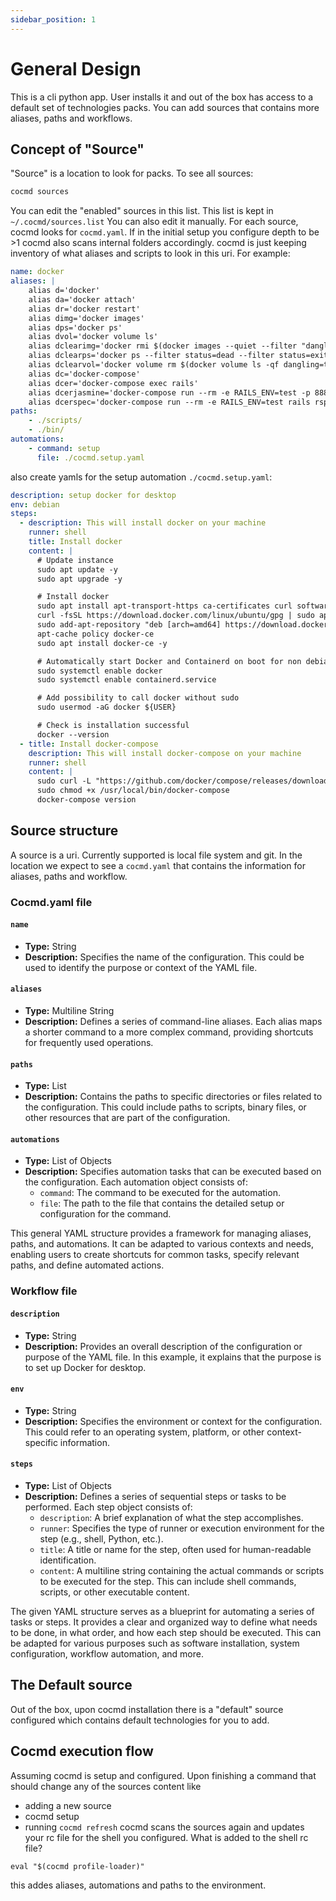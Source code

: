 ```yaml
---
sidebar_position: 1
---
```


# General Design

This is a cli python app. User installs it and out of the box has access to a default set of technologies packs.
You can add sources that contains more aliases, paths and workflows. 

## Concept of "Source"
"Source" is a location to look for packs. 
To see all sources:
```bash
cocmd sources
```
You can edit the "enabled" sources in this list. 
This list is kept in `~/.cocmd/sources.list`
You can also edit it manually.
For each source, cocmd looks for `cocmd.yaml`. If in the initial setup you configure depth to be >1 cocmd also scans internal folders accordingly. 
cocmd is just keeping inventory of what aliases and scripts to look in this uri. For example:
```yaml
name: docker
aliases: |
    alias d='docker'
    alias da='docker attach'
    alias dr='docker restart'
    alias dimg='docker images'
    alias dps='docker ps'
    alias dvol='docker volume ls'
    alias dclearimg='docker rmi $(docker images --quiet --filter "dangling=true")'
    alias dclearps='docker ps --filter status=dead --filter status=exited -aq | xargs docker rm -v'
    alias dclearvol='docker volume rm $(docker volume ls -qf dangling=true)'
    alias dc='docker-compose'
    alias dcer='docker-compose exec rails'
    alias dcerjasmine='docker-compose run --rm -e RAILS_ENV=test -p 8888:3000 rails rails jasmine'
    alias dcerspec='docker-compose run --rm -e RAILS_ENV=test rails rspec'
paths:
    - ./scripts/
    - ./bin/
automations: 
    - command: setup
      file: ./cocmd.setup.yaml
```

also create yamls for the setup automation `./cocmd.setup.yaml`:
```yaml
description: setup docker for desktop
env: debian
steps:
  - description: This will install docker on your machine
    runner: shell
    title: Install docker
    content: |
      # Update instance
      sudo apt update -y
      sudo apt upgrade -y

      # Install docker
      sudo apt install apt-transport-https ca-certificates curl software-properties-common -y
      curl -fsSL https://download.docker.com/linux/ubuntu/gpg | sudo apt-key add -
      sudo add-apt-repository "deb [arch=amd64] https://download.docker.com/linux/ubuntu bionic stable"
      apt-cache policy docker-ce
      sudo apt install docker-ce -y

      # Automatically start Docker and Containerd on boot for non debian or ubuntu distros.
      sudo systemctl enable docker
      sudo systemctl enable containerd.service

      # Add possibility to call docker without sudo
      sudo usermod -aG docker ${USER}

      # Check is installation successful
      docker --version
  - title: Install docker-compose
    description: This will install docker-compose on your machine
    runner: shell
    content: |
      sudo curl -L "https://github.com/docker/compose/releases/download/1.26.0/docker-compose-$(uname -s)-$(uname -m)" -o /usr/local/bin/docker-compose
      sudo chmod +x /usr/local/bin/docker-compose
      docker-compose version
```

## Source structure
A source is a uri. Currently supported is local file system and git. 
In the location we expect to see a `cocmd.yaml` that contains the information for aliases, paths and workflow. 

### Cocmd.yaml file

#### `name`

- **Type:** String
- **Description:** Specifies the name of the configuration. This could be used to identify the purpose or context of the YAML file.

#### `aliases`

- **Type:** Multiline String
- **Description:** Defines a series of command-line aliases. Each alias maps a shorter command to a more complex command, providing shortcuts for frequently used operations.

#### `paths`

- **Type:** List
- **Description:** Contains the paths to specific directories or files related to the configuration. This could include paths to scripts, binary files, or other resources that are part of the configuration.

#### `automations`

- **Type:** List of Objects
- **Description:** Specifies automation tasks that can be executed based on the configuration. Each automation object consists of:
  - `command`: The command to be executed for the automation.
  - `file`: The path to the file that contains the detailed setup or configuration for the command.

This general YAML structure provides a framework for managing aliases, paths, and automations. It can be adapted to various contexts and needs, enabling users to create shortcuts for common tasks, specify relevant paths, and define automated actions.

### Workflow file


#### `description`

- **Type:** String
- **Description:** Provides an overall description of the configuration or purpose of the YAML file. In this example, it explains that the purpose is to set up Docker for desktop.

#### `env`

- **Type:** String
- **Description:** Specifies the environment or context for the configuration. This could refer to an operating system, platform, or other context-specific information.

#### `steps`

- **Type:** List of Objects
- **Description:** Defines a series of sequential steps or tasks to be performed. Each step object consists of:
  - `description`: A brief explanation of what the step accomplishes.
  - `runner`: Specifies the type of runner or execution environment for the step (e.g., shell, Python, etc.).
  - `title`: A title or name for the step, often used for human-readable identification.
  - `content`: A multiline string containing the actual commands or scripts to be executed for the step. This can include shell commands, scripts, or other executable content.

The given YAML structure serves as a blueprint for automating a series of tasks or steps. It provides a clear and organized way to define what needs to be done, in what order, and how each step should be executed. This can be adapted for various purposes such as software installation, system configuration, workflow automation, and more.

## The Default source
Out of the box, upon cocmd installation there is a "default" source configured which contains default technologies for you to add. 

## Cocmd execution flow
Assuming cocmd is setup and configured. 
Upon finishing a command that should change any of the sources content
like
- adding a new source
- cocmd setup
- running `cocmd refresh`
cocmd scans the sources again and updates your rc file for the shell you configured. 
What is added to the shell rc file?
```
eval "$(cocmd profile-loader)"
```

this addes aliases, automations and paths to the environment.


